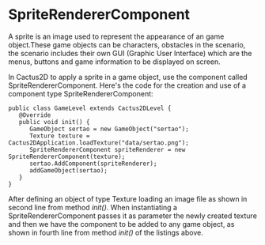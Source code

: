# SpriteRendererComponent #

A sprite is an image used to represent the appearance of an game object.These game objects can be characters, obstacles in the scenario, the scenario includes their own GUI (Graphic User Interface) which are the menus, buttons and game information to be displayed on screen.

In Cactus2D to apply a sprite in a game object, use the component called SpriteRendererComponent. Here's the code for the creation and use of a component type SpriteRendererComponent:

```
public class GameLevel extends Cactus2DLevel {
   @Override
   public void init() {
      GameObject sertao = new GameObject("sertao");
      Texture texture = Cactus2DApplication.loadTexture("data/sertao.png");
      SpriteRendererComponent spriteRenderer = new SpriteRendererComponent(texture);
      sertao.AddComponent(spriteRenderer);
      addGameObject(sertao);
   }
}
```

After defining an object of type Texture loading an image file as shown in second line from method _init()_. When instantiating a SpriteRendererComponent passes it as parameter the newly created texture and then we have the component to be added to any game object, as shown in fourth line from method _init()_ of the listings above.